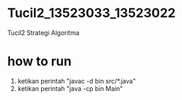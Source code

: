 # Tucil2_13523033_13523022
Tucil2 Strategi Algoritma

# how to run
1. ketikan perintah "javac -d bin src/*.java"
2. ketikan perintah "java -cp bin Main"